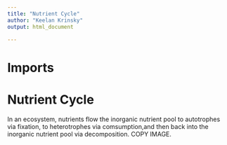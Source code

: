 ```yaml
---
title: "Nutrient Cycle"
author: "Keelan Krinsky"
output: html_document

---
```


# Imports


# Nutrient Cycle
 In an ecosystem, nutrients flow the inorganic nutrient pool to autotrophes via fixation, to heterotrophes via comsumption,and then back into the inorganic nutrient pool via decomposition.
COPY IMAGE. 

